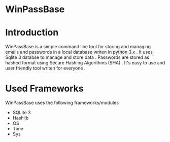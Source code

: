 # WinPassBase

# Introduction

WinPassBase is a simple command line tool for storing and managing emails and passwords in a local database writen in python 3.x .
It uses Sqlite 3 databse to manage and store data . Passwords are stored as hashed format using Secure Hashing Algorithms (SHA) . It's
easy to use and user friendly tool writen for everyone .

# Used Frameworks

WinPassBase uses the following frameworks/modules
* SQLite 3
* Hashlib
* OS
* Time
* Sys
